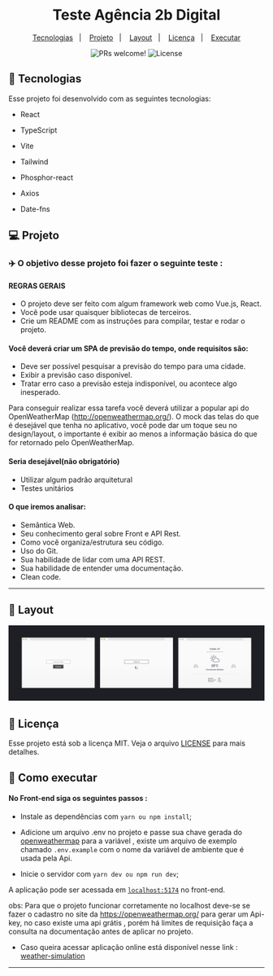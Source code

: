 <h1 align="center">
  Teste Agência 2b Digital
</h1>

<p align="center">
  <a href="#-tecnologias">Tecnologias</a>&nbsp;&nbsp;&nbsp;|&nbsp;&nbsp;&nbsp;
  <a href="#-projeto">Projeto</a>&nbsp;&nbsp;&nbsp;|&nbsp;&nbsp;&nbsp;
  <a href="#-layout">Layout</a>&nbsp;&nbsp;&nbsp;|&nbsp;&nbsp;&nbsp;
  <a href="#memo-licença">Licença</a>&nbsp;&nbsp;&nbsp;|&nbsp;&nbsp;&nbsp;
  <a href="#memo-licença">Executar</a>
</p>

<p align="center">
 <img src="https://img.shields.io/static/v1?label=PRs&message=welcome&color=49AA26&labelColor=000000" alt="PRs welcome!" />
  <img alt="License" src="https://img.shields.io/static/v1?label=license&message=MIT&color=49AA26&labelColor=000000">
</p>

## 🚀 Tecnologias

Esse projeto foi desenvolvido com as seguintes tecnologias:

- React
  
- TypeScript
  
- Vite

- Tailwind
  
- Phosphor-react

- Axios

- Date-fns

## 💻 Projeto

### ✈️ O objetivo desse projeto foi fazer o seguinte teste :

#### REGRAS GERAIS
- O projeto deve ser feito com algum framework web como Vue.js, React.
- Você pode usar quaisquer bibliotecas de terceiros.
- Crie um README com as instruções para compilar, testar e rodar o projeto.

#### Você deverá criar um SPA de previsão do tempo, onde requisitos são:
- Deve ser possível pesquisar a previsão do tempo para uma cidade.
- Exibir a previsão caso disponível.
- Tratar erro caso a previsão esteja indisponível, ou acontece algo inesperado.

Para conseguir realizar essa tarefa você deverá utilizar a popular api do OpenWeatherMap (http://openweathermap.org/). O mock das telas do que é desejável que tenha no aplicativo, você pode dar um toque seu no design/layout, o importante é exibir ao menos a informação básica do que for retornado pelo OpenWeatherMap.

#### Seria desejável(não obrigatório)
- Utilizar algum padrão arquitetural
- Testes unitários

#### O que iremos analisar:
- Semântica Web.
- Seu conhecimento geral sobre Front e API Rest.
- Como você organiza/estrutura seu código.
- Uso do Git.
- Sua habilidade de lidar com uma API REST.
- Sua habilidade de entender uma documentação.
- Clean code.

-----

## 🔖 Layout

![home](assets/front-end-home.png)

## 📝 Licença

Esse projeto está sob a licença MIT. Veja o arquivo [LICENSE](LICENSE.md) para mais detalhes.

##  📜 Como executar

#### No Front-end siga os seguintes passos :

- Instale as dependências com `yarn ou npm install`;

- Adicione um arquivo .env no projeto e passe sua chave gerada do [openweathermap](https://openweathermap.org/) para a variável , existe um arquivo de exemplo chamado `.env.example` com o nome da variável de ambiente que é usada pela Api.

- Inicie o servidor com `yarn dev ou npm run dev`;

A aplicação pode ser acessada em [`localhost:5174`](http://localhost:5174/) no front-end.

obs: Para que o projeto funcionar corretamente no localhost deve-se se fazer o cadastro no site da https://openweathermap.org/ para gerar um Api-key, no caso existe uma api grátis , porém há limites de requisição faça a consulta na documentação antes de aplicar no projeto.

- Caso queira acessar aplicação online está disponível nesse link : [weather-simulation](https://weather-simulation.vercel.app/)
  
-------